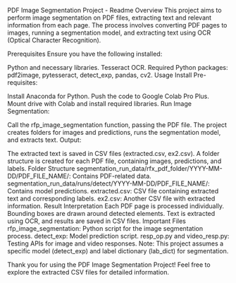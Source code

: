 PDF Image Segmentation Project - Readme
Overview
This project aims to perform image segmentation on PDF files, extracting text and relevant information from each page. The process involves converting PDF pages to images, running a segmentation model, and extracting text using OCR (Optical Character Recognition).

Prerequisites
Ensure you have the following installed:

Python and necessary libraries.
Tesseract OCR.
Required Python packages: pdf2image, pytesseract, detect_exp, pandas, cv2.
Usage
Install Pre-requisites:

Install Anaconda for Python.
Push the code to Google Colab Pro Plus.
Mount drive with Colab and install required libraries.
Run Image Segmentation:

Call the rfp_image_segmentation function, passing the PDF file.
The project creates folders for images and predictions, runs the segmentation model, and extracts text.
Output:

The extracted text is saved in CSV files (extracted.csv, ex2.csv).
A folder structure is created for each PDF file, containing images, predictions, and labels.
Folder Structure
segmentation_run_data/rfx_pdf_folder/YYYY-MM-DD/PDF_FILE_NAME/: Contains PDF-related data.
segmentation_run_data/runs/detect/YYYY-MM-DD/PDF_FILE_NAME/: Contains model predictions.
extracted.csv: CSV file containing extracted text and corresponding labels.
ex2.csv: Another CSV file with extracted information.
Result Interpretation
Each PDF page is processed individually.
Bounding boxes are drawn around detected elements.
Text is extracted using OCR, and results are saved in CSV files.
Important Files
rfp_image_segmentation: Python script for the image segmentation process.
detect_exp: Model prediction script.
resp_op.py and video_resp.py: Testing APIs for image and video responses.
Note: This project assumes a specific model (detect_exp) and label dictionary (lab_dict) for segmentation.

Thank you for using the PDF Image Segmentation Project! Feel free to explore the extracted CSV files for detailed information.